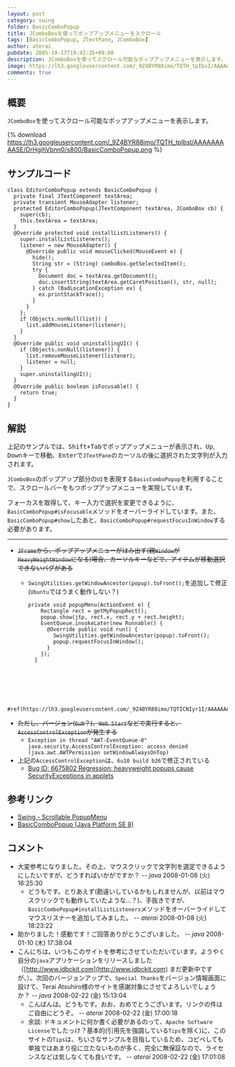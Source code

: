 ```yaml
---
layout: post
category: swing
folder: BasicComboPopup
title: JComboBoxを使ってポップアップメニューをスクロール
tags: [BasicComboPopup, JTextPane, JComboBox]
author: aterai
pubdate: 2005-10-17T19:42:35+09:00
description: JComboBoxを使ってスクロール可能なポップアップメニューを表示します。
image: https://lh3.googleusercontent.com/_9Z4BYR88imo/TQTH_tpIbsI/AAAAAAAAASE/DrHgihVbnn0/s800/BasicComboPopup.png
comments: true
---
```

## 概要
`JComboBox`を使ってスクロール可能なポップアップメニューを表示します。

{% download https://lh3.googleusercontent.com/_9Z4BYR88imo/TQTH_tpIbsI/AAAAAAAAASE/DrHgihVbnn0/s800/BasicComboPopup.png %}

## サンプルコード
<pre class="prettyprint"><code>class EditorComboPopup extends BasicComboPopup {
  private final JTextComponent textArea;
  private transient MouseAdapter listener;
  protected EditorComboPopup(JTextComponent textArea, JComboBox cb) {
    super(cb);
    this.textArea = textArea;
  }
  @Override protected void installListListeners() {
    super.installListListeners();
    listener = new MouseAdapter() {
      @Override public void mouseClicked(MouseEvent e) {
        hide();
        String str = (String) comboBox.getSelectedItem();
        try {
          Document doc = textArea.getDocument();
          doc.insertString(textArea.getCaretPosition(), str, null);
        } catch (BadLocationException ex) {
          ex.printStackTrace();
        }
      }
    };
    if (Objects.nonNull(list)) {
      list.addMouseListener(listener);
    }
  }
  @Override public void uninstallingUI() {
    if (Objects.nonNull(listener)) {
      list.removeMouseListener(listener);
      listener = null;
    }
    super.uninstallingUI();
  }
  @Override public boolean isFocusable() {
    return true;
  }
}
</code></pre>

## 解説
上記のサンプルでは、<kbd>Shift+Tab</kbd>でポップアップメニューが表示され、<kbd>Up</kbd>, <kbd>Down</kbd>キーで移動、<kbd>Enter</kbd>で`JTextPane`のカーソルの後に選択された文字列が入力されます。

`JComboBox`のポップアップ部分の`UI`を表現する`BasicComboPopup`を利用することで、スクロールバーをもつポップアップメニューを実現しています。

フォーカスを取得して、キー入力で選択を変更できるように、`BasicComboPopup#isFocusable`メソッドをオーバーライドしています。また、`BasicComboPopup#show`したあと、`BasicComboPopup#requestFocusInWindow`する必要があります。

- - - -
- ~~`JFrame`から、ポップアップメニューがはみ出す(親`Window`が`HeavyWeightWindow`になる)場合、カーソルキーなどで、アイテムが移動選択できないバグがある~~
    - `SwingUtilities.getWindowAncestor(popup).toFront();`を追加して修正(`Ubuntu`ではうまく動作しない？)
        
        <pre class="prettyprint"><code>private void popupMenu(ActionEvent e) {
          Rectangle rect = getMyPopupRect();
          popup.show(jtp, rect.x, rect.y + rect.height);
          EventQueue.invokeLater(new Runnable() {
            @Override public void run() {
              SwingUtilities.getWindowAncestor(popup).toFront();
              popup.requestFocusInWindow();
            }
          });
        }
</code></pre>
    
    		#ref(https://lh3.googleusercontent.com/_9Z4BYR88imo/TQTICNIyr1I/AAAAAAAAASI/CorNUGA0pF8/s800/BasicComboPopup1.png)
- ~~ただし、バージョン(`6uN`？)、`Web Start`などで実行すると、`AccessControlException`が発生する~~
    - `Exception in thread "AWT-EventQueue-0" java.security.AccessControlException: access denied (java.awt.AWTPermission setWindowAlwaysOnTop)`
- 上記の`AccessControlException`は、`6u10 build b26`で修正されている
    - [Bug ID: 6675802 Regression: heavyweight popups cause SecurityExceptions in applets](https://bugs.openjdk.java.net/browse/JDK-6675802)

<!-- dummy comment line for breaking list -->

## 参考リンク
- [Swing - Scrollable PopupMenu](https://community.oracle.com/thread/1367473)
- [BasicComboPopup (Java Platform SE 8)](https://docs.oracle.com/javase/jp/8/docs/api/javax/swing/plaf/basic/BasicComboPopup.html)

<!-- dummy comment line for breaking list -->

## コメント
- 大変参考になりました。その上、マウスクリックで文字列を選定できるようにしたいですが、どうすればいかがですか？ -- *java* 2008-01-08 (火) 16:25:30
    - どうもです。とりあえず(勘違いしているかもしれませんが、以前はマウスクリックでも動作していたような…？)、手抜きですが、`BasicComboPopup#installListListeners`メソッドをオーバーライドしてマウスリスナーを追加してみました。 -- *aterai* 2008-01-08 (火) 18:23:22
- 助かりました！感動です！ご回答ありがとうございました。 -- *java* 2008-01-10 (木) 17:38:04
- こんにちは。いつもこのサイトを参考にさせていただいています。ようやく自分の`java`アプリケーションをリリースしました（[http://www.jdbckit.com](http://www.jdbckit.com)  まだ更新中ですが、）。次回のバージョンアップで、`Special Thanks`をバージョン情報画面に設けて、Terai Atsuhiro様のサイトを感謝対象にさせてよろしいでしょうか？ -- *java* 2008-02-22 (金) 15:13:04
    - こんばんは。どうもです。おお、おめでとうございます。リンクの件はご自由にどうぞ。 -- *aterai* 2008-02-22 (金) 17:00:18
    - 余談: ドキュメントに何か書く必要があるのって、`Apache Software License`でしたっけ？基本的(引用先を強調している`Tips`を除く)に、このサイトの`Tips`は、ちいさなサンプルを目指しているため、コピペしても単独ではあまり役に立たないものが多く、完全に無保証なので、ライセンスなどは気しなくても良いです。 -- *aterai* 2008-02-22 (金) 17:01:08

<!-- dummy comment line for breaking list -->
